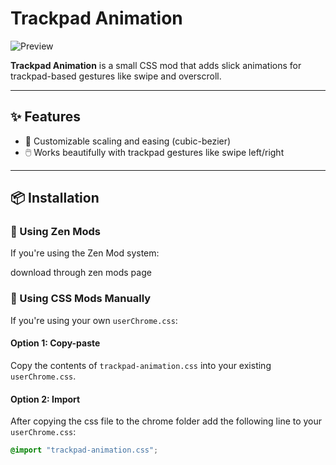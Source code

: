 # Trackpad Animation
![Preview](./example.png)

**Trackpad Animation** is a small CSS mod that adds slick animations for trackpad-based gestures like swipe and overscroll.

---

## ✨ Features
  
- 📏 Customizable scaling and easing (cubic-bezier)  
- 🖱️ Works beautifully with trackpad gestures like swipe left/right

---

## 📦 Installation

### 🧭 Using Zen Mods

If you're using the Zen Mod system:

download through zen mods page


### 🎨 Using CSS Mods Manually

If you're using your own `userChrome.css`:

#### Option 1: Copy-paste
Copy the contents of `trackpad-animation.css` into your existing `userChrome.css`.

#### Option 2: Import
After copying the css file to the chrome folder add the following line to your `userChrome.css`:

```css
@import "trackpad-animation.css";
